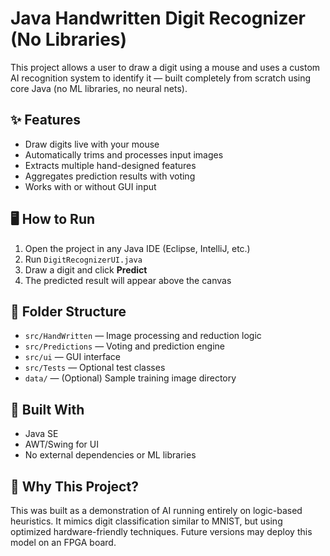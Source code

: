 # Java Handwritten Digit Recognizer (No Libraries)

This project allows a user to draw a digit using a mouse and uses a custom AI recognition system to identify it — built completely from scratch using core Java (no ML libraries, no neural nets).

## ✨ Features
- Draw digits live with your mouse
- Automatically trims and processes input images
- Extracts multiple hand-designed features
- Aggregates prediction results with voting
- Works with or without GUI input

## 🖥️ How to Run

1. Open the project in any Java IDE (Eclipse, IntelliJ, etc.)
2. Run `DigitRecognizerUI.java`
3. Draw a digit and click **Predict**
4. The predicted result will appear above the canvas

## 📁 Folder Structure

- `src/HandWritten` — Image processing and reduction logic
- `src/Predictions` — Voting and prediction engine
- `src/ui` — GUI interface
- `src/Tests` — Optional test classes
- `data/` — (Optional) Sample training image directory

## 🔧 Built With
- Java SE
- AWT/Swing for UI
- No external dependencies or ML libraries

## 🤖 Why This Project?
This was built as a demonstration of AI running entirely on logic-based heuristics. It mimics digit classification similar to MNIST, but using optimized hardware-friendly techniques. Future versions may deploy this model on an FPGA board.
